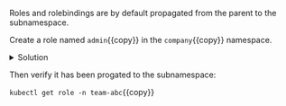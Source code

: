 

Roles and rolebindings are by default propagated from the parent to the subnamespace.

Create a role named `admin`{{copy}} in the `company`{{copy}} namespace.

<details>
  <summary>Solution</summary>

  `kubectl -n company create role admin --verb=get --resource=pods`{{copy}}

</details>

Then verify it has been progated to the subnamespace:

`kubectl get role -n team-abc`{{copy}}